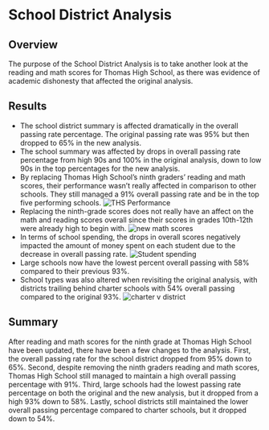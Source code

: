 # School District Analysis
## Overview
The purpose of the School District Analysis is to take another look at the reading and math scores for Thomas High School, as there was evidence of academic dishonesty that affected the original analysis.
## Results
* The school district summary is affected dramatically in the overall passing rate percentage. The original passing rate was 95% but then dropped to 65% in the new analysis.
* The school summary was affected by drops in overall passing rate percentage from high 90s and 100% in the original analysis, down to low 90s in the top percentages for the new analysis.
* By replacing Thomas High School’s ninth graders’ reading and math scores, their performance wasn’t really affected in comparison to other schools. They still managed a 91% overall passing rate and be in the top five performing schools. 
![THS Performance](https://user-images.githubusercontent.com/100382595/162678496-7e026956-1f1b-4c89-82a7-fe0be3a71bdb.png)
*	Replacing the ninth-grade scores does not really have an affect on the math and reading scores overall since their scores in grades 10th-12th were already high to begin with. 
![new math scores](https://user-images.githubusercontent.com/100382595/162678552-2aad9319-d4ef-4f47-a939-55407db720e9.png)
*	In terms of school spending, the drops in overall scores negatively impacted the amount of money spent on each student due to the decrease in overall passing rate. 
![Student spending](https://user-images.githubusercontent.com/100382595/162678590-d5601e62-f71b-4055-9985-f1195c87d561.png)
*	Large schools now have the lowest percent overall passing with 58% compared to their previous 93%.
*	 School types was also altered when revisiting the original analysis, with districts trailing behind charter schools with 54% overall passing compared to the original 93%. 
![charter v district](https://user-images.githubusercontent.com/100382595/162678655-6de9d959-d14e-46b2-8b0a-c87b7db06402.png)
## Summary
After reading and math scores for the ninth grade at Thomas High School have been updated, there have been a few changes to the analysis. First, the overall passing rate for the school district dropped from 95% down to 65%. Second, despite removing the ninth graders reading and math scores, Thomas High School still managed to maintain a high overall passing percentage with 91%. Third, large schools had the lowest passing rate percentage on both the original and the new analysis, but it dropped from a high 93% down to 58%. Lastly, school districts still maintained the lower overall passing percentage compared to charter schools, but it dropped down to 54%. 
